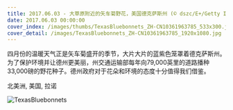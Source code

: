 ```yaml
---
title: 2017.06.03 - 大草原附近的矢车菊野花，美国德克萨斯州 (© dszc/E+/Getty Images)
date: 2017.06.03 00:00:00
cover_index: /images/thumbs/TexasBluebonnets_ZH-CN10361963785_533x300.jpg
cover_detail: /images/TexasBluebonnets_ZH-CN10361963785_1920x1080.jpg
---
```


四月份的温暖天气正是矢车菊盛开的季节，大片大片的蓝紫色笼罩着德克萨斯州。为了保护环境并让德州更美丽，州交通运输部每年向79,000英里的道路播种33,000磅的野花种子。德州政府对于花朵和环境的态度十分值得我们借鉴。

北美洲, 美国, 拉诺

![TexasBluebonnets](/images/TexasBluebonnets_ZH-CN10361963785_1920x1080.jpg)
